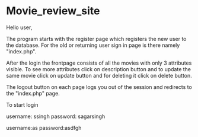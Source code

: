 # Movie_review_site
Hello user,

The program starts with the register page which registers the new user to the database.
For the old or returning user sign in page is there namely "index.php".

After the login the frontpage consists of all the movies with only 3 attributes visible.
To see more attributes click on description button and to update the same movie click on update button and for deleting it click on delete button.

The logout button on each page logs you out of the session and redirects to the "index.php" page.


To start login 

username: ssingh
password: sagarsingh

username:as
password:asdfgh
